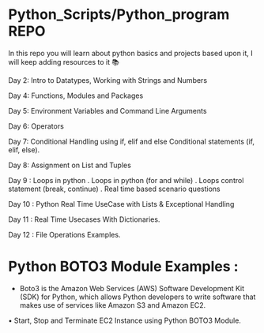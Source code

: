 # Python_Scripts/Python_program REPO
In this repo you will learn about python basics and projects based upon it, I will keep adding resources to it 📚

Day 2: Intro to Datatypes, Working with Strings and Numbers

Day 4: Functions, Modules and Packages

Day 5: Environment Variables and Command Line Arguments

Day 6: Operators

Day 7: Conditional Handling using if, elif and else
Conditional statements (if, elif, else).

Day 8: Assignment on List and Tuples

Day 9 : Loops in python
. Loops in python (for and while)
. Loops control statement (break, continue)
. Real time based scenario questions

Day 10 : Python Real Time UseCase with Lists & Exceptional Handling

Day 11 : Real Time Usecases With Dictionaries.

Day 12 :  File Operations Examples.



# Python BOTO3 Module Examples :

- Boto3 is the Amazon Web Services (AWS) Software Development Kit (SDK) for Python, which allows Python developers to write software that makes use of services like Amazon S3 and Amazon EC2. 

• Start, Stop and Terminate EC2 Instance using Python BOTO3 Module.





